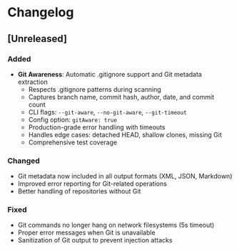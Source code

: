 # Changelog

## [Unreleased]

### Added

- **Git Awareness**: Automatic .gitignore support and Git metadata extraction
  - Respects .gitignore patterns during scanning
  - Captures branch name, commit hash, author, date, and commit count
  - CLI flags: `--git-aware`, `--no-git-aware`, `--git-timeout`
  - Config option: `gitAware: true`
  - Production-grade error handling with timeouts
  - Handles edge cases: detached HEAD, shallow clones, missing Git
  - Comprehensive test coverage

### Changed

- Git metadata now included in all output formats (XML, JSON, Markdown)
- Improved error reporting for Git-related operations
- Better handling of repositories without Git

### Fixed

- Git commands no longer hang on network filesystems (5s timeout)
- Proper error messages when Git is unavailable
- Sanitization of Git output to prevent injection attacks
